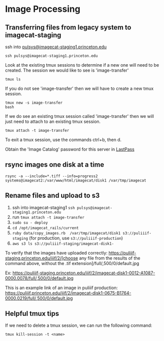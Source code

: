 # Image Processing 

## Transferring files from legacy system to imagecat-staging

ssh into pulsys@imagecat-staging1.princeton.edu 

`ssh pulsys@imagecat-staging1.princeton.edu`

Look at the existing tmux sessions to determine if a new one will need to be created. The session we would like to see is 'image-transfer'

`tmux ls`

If you do not see 'image-transfer' then we will have to create a new tmux session.

```
tmux new -s image-transfer
bash
```

If we do see an existing tmux session called 'image-transfer' then we will just need to attach to an existing tmux session.

`tmux attach -t image-transfer`

To exit a tmux session, use the commands ctrl+b, then d.

Obtain the 'Image Catalog' password for this server in [LastPass](https://www.lastpass.com/)

## rsync images one disk at a time
 
`rsync -a --include=*.tiff --info=progress2 systems@imagecat2:/var/www/html/imagecat/disk1 /var/tmp/imagecat`

## Rename files and upload to s3 

1. ssh into imagecat-staging1 `ssh pulsys@imagecat-staging1.princeton.edu`
1. run `tmux attach -t image-transfer`
1. `sudo su - deploy`
1. `cd /opt/imagecat_rails/current` 
1. `ruby data/copy_images.rb  /var/tmp/imagecat/disk1 s3://puliiif-staging` (for production, use `s3://puliiif-production`)
1. `aws s3 ls s3://puliiif-staging/imagecat-disk1-`

To verify that the images have uploaded correctly: https://puliiif-staging.princeton.edu/iiif/2/[choose any file from the results of the command above, without the .tif extension]/full/,500/0/default.jpg

Ex: https://puliiif-staging.princeton.edu/iiif/2/imagecat-disk1-0012-A1087-0000.0078/full/,500/0/default.jpg

This is an example link of an image in puliiif production: https://puliiif.princeton.edu/iiif/2/imagecat-disk1-0675-B1764-0000.0219/full/,500/0/default.jpg

## Helpful tmux tips

If we need to delete a tmux session, we can run the following command:

`tmux kill-session -t <name>`